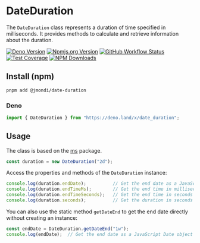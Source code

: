 # DateDuration

The `DateDuration` class represents a duration of time specified in milliseconds. It provides methods to calculate and retrieve information about the duration.

[![Deno Version](https://shield.deno.dev/x/date_duration?style=flat-square)](https://deno.land/x/date_duration)
[![Npmjs.org Version](https://img.shields.io/npm/v/@jmondi/date-duration?style=flat-square)](https://www.npmjs.com/package/@jmondi/date-duration)
[![GitHub Workflow Status](https://img.shields.io/github/actions/workflow/status/jasonraimondi/date-duration/test.yml?branch=main&label=Unit%20Tests&style=flat-square)](https://github.com/jasonraimondi/date-duration)
[![Test Coverage](https://img.shields.io/codeclimate/coverage/jasonraimondi/date-duration?style=flat-square)](https://codeclimate.com/github/jasonraimondi/date-duration/test_coverage)
[![NPM Downloads](https://img.shields.io/npm/dt/@jmondi/date-duration?label=npm%20downloads&style=flat-square)](https://www.npmjs.com/package/@jmondi/date-duration)

## Install (npm)

```bash
pnpm add @jmondi/date-duration
```

### Deno

```ts
import { DateDuration } from "https://deno.land/x/date_duration";
```

## Usage

The class is based on the [ms](https://github.com/vercel/ms) package.

```ts
const duration = new DateDuration("2d");
```

Access the properties and methods of the `DateDuration` instance:

```ts
console.log(duration.endDate);          // Get the end date as a JavaScript Date object
console.log(duration.endTimeMs);        // Get the end time in milliseconds
console.log(duration.endTimeSeconds);   // Get the end time in seconds (rounded up)
console.log(duration.seconds);          // Get the duration in seconds (rounded up)
```

You can also use the static method `getDateEnd` to get the end date directly without creating an instance:

```javascript
const endDate = DateDuration.getDateEnd("1w");
console.log(endDate);  // Get the end date as a JavaScript Date object
```
